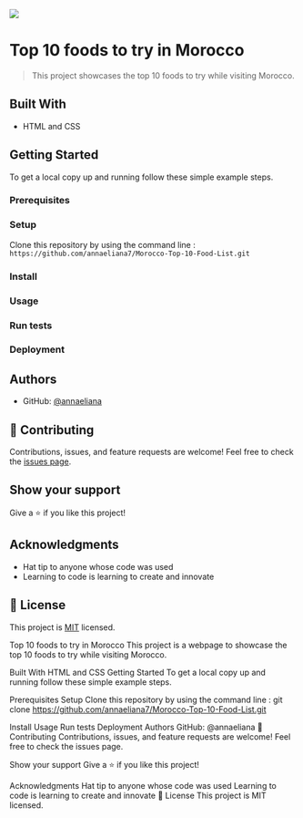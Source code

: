 ![](https://img.shields.io/badge/Microverse-blueviolet)
# Top 10 foods to try in Morocco
> This project showcases the top 10 foods to try while visiting Morocco.
## Built With
- HTML and CSS

## Getting Started

To get a local copy up and running follow these simple example steps.
### Prerequisites
### Setup
Clone this repository by using the command line :
`https://github.com/annaeliana7/Morocco-Top-10-Food-List.git`

### Install
### Usage
### Run tests
### Deployment
## Authors

- GitHub: [@annaeliana](https://github.com/annaeliana7)

## :handshake: Contributing
Contributions, issues, and feature requests are welcome!
Feel free to check the [issues page](../../issues/).
## Show your support
Give a :star:️ if you like this project!
## Acknowledgments
- Hat tip to anyone whose code was used
- Learning to code is learning to create and innovate
## :memo: License
This project is [MIT](./LICENSE) licensed.

Top 10 foods to try in Morocco
This project is a webpage to showcase the top 10 foods to try while visiting Morocco.

Built With
HTML and CSS
Getting Started
To get a local copy up and running follow these simple example steps.

Prerequisites
Setup
Clone this repository by using the command line : git clone https://github.com/annaeliana7/Morocco-Top-10-Food-List.git

Install
Usage
Run tests
Deployment
Authors
GitHub: @annaeliana
🤝 Contributing
Contributions, issues, and feature requests are welcome! Feel free to check the issues page.

Show your support
Give a ⭐️ if you like this project!

Acknowledgments
Hat tip to anyone whose code was used
Learning to code is learning to create and innovate
📝 License
This project is MIT licensed.

